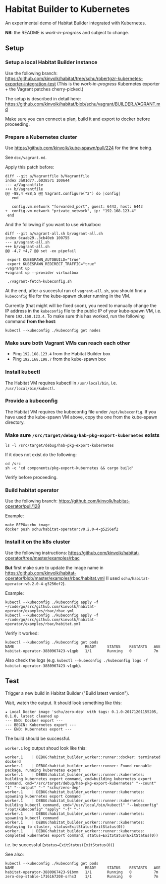 # Habitat Builder to Kubernetes

An experimental demo of Habitat Builder integrated with Kubernetes.

**NB**: the README is *work-in-progress* and subject to change.

## Setup

### Setup a local Habitat Builder instance

Use the following branch: https://github.com/kinvolk/habitat/tree/schu/robertgzr-kubernetes-exporter-integration-test
(This is the *work-in-progress* Kubernetes exporter + the Vagrant patches cherry-picked.)

The setup is described in detail here: https://github.com/kinvolk/habitat/blob/schu/vagrant/BUILDER_VAGRANT.md

Make sure you can connect a plan, build it and export to docker before
proceeding.

### Prepare a Kubernetes cluster

Use https://github.com/kinvolk/kube-spawn/pull/224 for the time being.

See `doc/vagrant.md`.

Apply this patch before:

```
diff --git a/Vagrantfile b/Vagrantfile
index 3a01d77..6038571 100644
--- a/Vagrantfile
+++ b/Vagrantfile
@@ -88,4 +88,5 @@ Vagrant.configure("2") do |config|
   end

   config.vm.network "forwarded_port", guest: 6443, host: 6443
+  config.vm.network "private_network", ip: "192.168.123.4"
 end
```

And the following if you want to use virtualbox:

```
diff --git a/vagrant-all.sh b/vagrant-all.sh
index 6caab29..3cb40eb 100755
--- a/vagrant-all.sh
+++ b/vagrant-all.sh
@@ -4,7 +4,7 @@ set -eo pipefail

 export KUBESPAWN_AUTOBUILD="true"
 export KUBESPAWN_REDIRECT_TRAFFIC="true"
-vagrant up
+vagrant up --provider virtualbox

 ./vagrant-fetch-kubeconfig.sh

```

At the end, after a succesful run of `vagrant-all.sh`, you should find
a `kubeconfig` file for the kube-spawn cluster running in the VM.

Currently (that might will be fixed soon), you need to manually change the IP
address in the `kubeconfig` file to the public IP of your kube-spawn VM,
i.e. here `192.168.123.4`. To make sure this has worked, run the following
command **from the host**:

```
kubectl --kubeconfig ./kubeconfig get nodes
```

### Make sure both Vagrant VMs can reach each other

* Ping `192.168.123.4` from the Habitat Builder box
* Ping `192.168.198.7` from the kube-spawn box

### Install kubectl

The Habitat VM requires kubectl in `/usr/local/bin`, i.e. `/usr/local/bin/kubectl`.

### Provide a kubeconfig

The Habitat VM requires the kubeconfig file under `/opt/kubeconfig`. If
you have used the kube-spawn VM above, copy the one from the kube-spawn
directory.

### Make sure `/src/target/debug/hab-pkg-export-kubernetes` exists

```
ls -l /src/target/debug/hab-pkg-export-kubernetes
```

If it does not exist do the following:

```
cd /src
sh -c 'cd components/pkg-export-kubernetes && cargo build'
```

Verify before proceeding.


### Build habitat operator

Use the following branch: https://github.com/kinvolk/habitat-operator/pull/128

Example:

```
make REPO=schu image
docker push schu/habitat-operator:v0.2.0-4-g5256ef2
```

### Install it on the k8s cluster

Use the following instructions: https://github.com/kinvolk/habitat-operator/tree/master/examples/rbac

**But** first make sure to update the image name in https://github.com/kinvolk/habitat-operator/blob/master/examples/rbac/habitat.yml
(I used `schu/habitat-operator:v0.2.0-4-g5256ef2`).

Example:

```
kubectl --kubeconfig ./kubeconfig apply -f ~/code/go/src/github.com/kinvolk/habitat-operator/examples/rbac/rbac.yml
kubectl --kubeconfig ./kubeconfig apply -f ~/code/go/src/github.com/kinvolk/habitat-operator/examples/rbac/habitat.yml
```

Verify it worked:

```
kubectl --kubeconfig ./kubeconfig get pods
NAME                                READY     STATUS    RESTARTS   AGE
habitat-operator-3880967423-v1qpb   1/1       Running   0          7m
```

Also check the logs (e.g. `kubectl --kubeconfig ./kubeconfig logs -f habitat-operator-3880967423-v1qpb`).

## Test

Trigger a new build in Habitat Builder ("Build latest version").

Wait, watch the output. It should look something like this:

```
★ Local Docker image 'schu/zero-dep' with tags: 0.1.0-20171201155205, 0.1.0, latest cleaned up
--- END: Docker export ---
--- BEGIN: Kubernetes export ---
--- END: Kubernetes export ---
```

The build should be successful.

`worker.1` log output shoud look like this:

```
worker.1    | DEBUG:habitat_builder_worker::runner::docker: terminated dockerd                                                                                                                                                                                                                                                                              
worker.1    | DEBUG:habitat_builder_worker::runner: Found runnable package, running kubernetes export                                                                                                    
worker.1    | DEBUG:habitat_builder_worker::runner::kubernetes: building kubernetes export command, cmd=building kubernetes export command, cmd="/src/target/debug/hab-pkg-export-kubernetes" "--count" "1" "--output" "-" "schu/zero-dep"                                                                                                                  
worker.1    | DEBUG:habitat_builder_worker::runner::kubernetes: spawning kubernetes export command                                                                                                                                                                                                                                                          
worker.1    | DEBUG:habitat_builder_worker::runner::kubernetes: building kubectl command, cmd="/usr/local/bin/kubectl" "--kubeconfig" "/opt/kubeconfig" "apply" "-f" "-"                                                                                                                                                                                    
worker.1    | DEBUG:habitat_builder_worker::runner::kubernetes: spawning kubectl command                                                                                
worker.1    | DEBUG:habitat_builder_worker::runner::kubernetes: deploying to cluster, status=ExitStatus(ExitStatus(0))                                                              
worker.1    | DEBUG:habitat_builder_worker::runner::kubernetes: completed kubernetes export command, status=ExitStatus(ExitStatus(0))
```

i.e. be successful (`status=ExitStatus(ExitStatus(0)`)

See also:

```
kubectl --kubeconfig ./kubeconfig get pods
NAME                                READY     STATUS    RESTARTS   AGE
habitat-operator-3880967423-91bmm   1/1       Running   0          7m
zero-dep-stable-1716167208-srhs3    1/1       Running   0          7m
```
